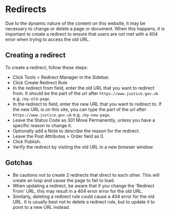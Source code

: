 # Redirects

Due to the dynamic nature of the content on this website, it may be necessary to change or delete a page or document. When this happens, it is important to create a redirect to ensure that users are not met with a 404 error when trying to access the old URL.

## Creating a redirect

To create a redirect, follow these steps:

- Click Tools > Redirect Manager in the Sidebar.
- Click Create Redirect Rule
- In the redirect from field, enter the old URL that you want to redirect from.
  It should be the part of the url after `https://www.justice.gov.uk` e.g. `/my-old-page`.
- In the redirect to field, enter the new URL that you want to redirect to.
  If the new URL is on this site, you can type the part of the url after `https://www.justice.gov.uk` e.g. `/my-new-page`.
- Leave the Status Code as 301 Move Permanently, unless you have a specific reason to change it.
- Optionally add a Note to describe the reason for the redirect.
- Leave the Post Attributes > Order field as 0.
- Click Publish.
- Verify the redirect by visiting the old URL in a new browser window.

## Gotchas

- Be cautions not to create 2 redirects that direct to each other. This will create an loop and cause the page to fail to load.
- When updating a redirect, be aware that if you change the 'Redirect From' URL, this may result in a 404 error error for the old URL.
- Similarly, deleting a redirect rule could cause a 404 error for the old URL. It is usually best not to delete a redirect rule, but to update it to point to a new URL instead.
